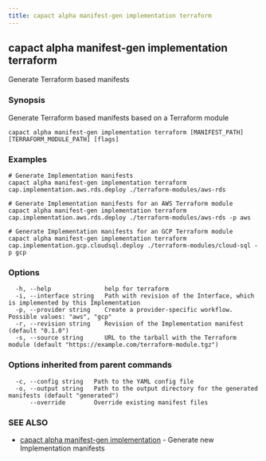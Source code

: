 ```yaml
---
title: capact alpha manifest-gen implementation terraform
---
```


## capact alpha manifest-gen implementation terraform

Generate Terraform based manifests

### Synopsis

Generate Terraform based manifests based on a Terraform module

```
capact alpha manifest-gen implementation terraform [MANIFEST_PATH] [TERRAFORM_MODULE_PATH] [flags]
```

### Examples

```
# Generate Implementation manifests 
capact alpha manifest-gen implementation terraform cap.implementation.aws.rds.deploy ./terraform-modules/aws-rds

# Generate Implementation manifests for an AWS Terraform module
capact alpha manifest-gen implementation terraform cap.implementation.aws.rds.deploy ./terraform-modules/aws-rds -p aws
	
# Generate Implementation manifests for an GCP Terraform module
capact alpha manifest-gen implementation terraform cap.implementation.gcp.cloudsql.deploy ./terraform-modules/cloud-sql -p gcp
```

### Options

```
  -h, --help               help for terraform
  -i, --interface string   Path with revision of the Interface, which is implemented by this Implementation
  -p, --provider string    Create a provider-specific workflow. Possible values: "aws", "gcp"
  -r, --revision string    Revision of the Implementation manifest (default "0.1.0")
  -s, --source string      URL to the tarball with the Terraform module (default "https://example.com/terraform-module.tgz")
```

### Options inherited from parent commands

```
  -c, --config string   Path to the YAML config file
  -o, --output string   Path to the output directory for the generated manifests (default "generated")
      --override        Override existing manifest files
```

### SEE ALSO

* [capact alpha manifest-gen implementation](capact_alpha_manifest-gen_implementation.md)	 - Generate new Implementation manifests

